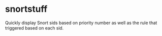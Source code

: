 # snortstuff
Quickly display Snort sids based on priority number as well as the rule that triggered based on each sid.
